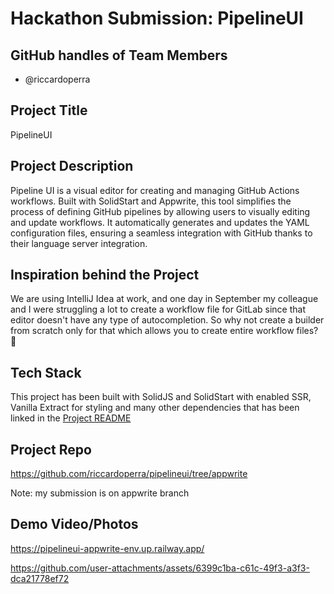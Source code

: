 # Hackathon Submission: PipelineUI

## GitHub handles of Team Members  
- @riccardoperra

## Project Title
PipelineUI

## Project Description    
Pipeline UI is a visual editor for creating and managing GitHub Actions workflows. 
Built with SolidStart and Appwrite, this tool simplifies the process of defining GitHub pipelines 
by allowing users to visually editing and update workflows. 
It automatically generates and updates the YAML configuration files, ensuring a seamless integration with 
GitHub thanks to their language server integration.

## Inspiration behind the Project  
We are using IntelliJ Idea at work, and one day in September my colleague and I were struggling a lot
to create a workflow file for GitLab since that editor doesn't have any type of autocompletion. So why not create a builder from scratch only for that which allows you to create entire workflow files? 🤣

## Tech Stack    
This project has been built with SolidJS and SolidStart with enabled SSR, Vanilla Extract for styling and many other dependencies that 
has been linked in the [Project README](https://github.com/riccardoperra/pipelineui/tree/appwrite?tab=readme-ov-file#-technical-info)

## Project Repo  

https://github.com/riccardoperra/pipelineui/tree/appwrite

Note: my submission is on appwrite branch

## Demo Video/Photos  

https://pipelineui-appwrite-env.up.railway.app/

https://github.com/user-attachments/assets/6399c1ba-c61c-49f3-a3f3-dca21778ef72

